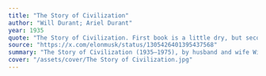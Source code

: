 ```yaml
---
title: "The Story of Civilization"
author: "Will Durant; Ariel Durant"
year: 1935
quote: "The Story of Civilization. First book is a little dry, but second book, The Life of Greece, is incredible."
source: "https://x.com/elonmusk/status/1305426401395437568"
summary: "The Story of Civilization (1935–1975), by husband and wife Will and Ariel Durant, is an eleven-volume set of books covering both Eastern and Western civilizations for the general reader, with a particular emphasis on European (Western) history."
cover: "/assets/cover/The Story of Civilization.jpg"
---
```

